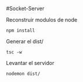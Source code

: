 #Socket-Server

Reconstruir modulos de node
```
npm install
```

Generar el dist/
```
tsc -w
```

Levantar el servidor
```
nodemon dist/
```